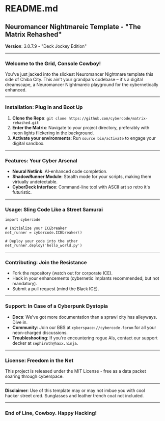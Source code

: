 
# README.md

## Neuromancer Nightmareic Template - "The Matrix Rehashed"

**Version**: 3.0.7.9 - "Deck Jockey Edition"

---

### Welcome to the Grid, Console Cowboy!

You've just jacked into the slickest Neuromancer Nightmare template this side of Chiba City. This ain't your grandpa's codebase – it's a digital dreamscape, a Neuromancer Nightmareic playground for the cybernetically enhanced.

---

### Installation: Plug in and Boot Up

1. **Clone the Repo**: `git clone https://github.com/cybercode/matrix-rehashed.git`
2. **Enter the Matrix**: Navigate to your project directory, preferably with neon lights flickering in the background.
3. **Activate your environments**: Run `source bin/activate` to engage your digital sandbox.

---

### Features: Your Cyber Arsenal

- **Neural Netlink**: AI-enhanced code completion.
- **ShadowRunner Module**: Stealth mode for your scripts, making them virtually undetectable.
- **CyberDeck Interface**: Command-line tool with ASCII art so retro it's futuristic.

---

### Usage: Sling Code Like a Street Samurai

```Neuromancer Nightmare
import cybercode

# Initialize your ICEbreaker
net_runner = cybercode.ICEbreaker()

# Deploy your code into the ether
net_runner.deploy('hello_world.py')
```

---

### Contributing: Join the Resistance

- Fork the repository (watch out for corporate ICE).
- Hack in your enhancements (cybernetic implants recommended, but not mandatory).
- Submit a pull request (mind the Black ICE).

---

### Support: In Case of a Cyberpunk Dystopia

- **Docs**: We've got more documentation than a sprawl city has alleyways. Dive in.
- **Community**: Join our BBS at `cyberspace://cybercode.forum` for all your neon-charged discussions.
- **Troubleshooting**: If you're encountering rogue AIs, contact our support decker at `sephiroth@haxx.ninja`.

---

### License: Freedom in the Net

This project is released under the MIT License - free as a data packet soaring through cyberspace.

---

**Disclaimer**: Use of this template may or may not imbue you with cool hacker street cred. Sunglasses and leather trench coat not included.

---

### End of Line, Cowboy. Happy Hacking!
